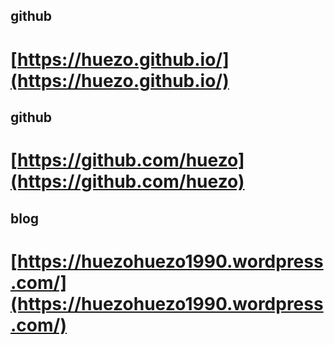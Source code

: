 ## github 

# [https://huezo.github.io/](https://huezo.github.io/)

## github 

# [https://github.com/huezo](https://github.com/huezo)


## blog

# [https://huezohuezo1990.wordpress.com/](https://huezohuezo1990.wordpress.com/)
